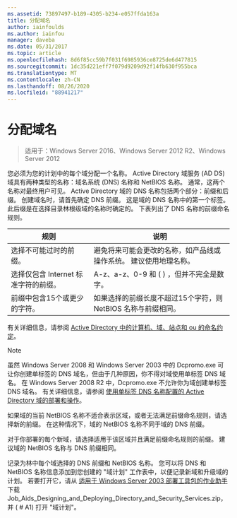 ```yaml
---
ms.assetid: 73897497-b189-4305-b234-e057ffda163a
title: 分配域名
author: iainfoulds
ms.author: iainfou
manager: daveba
ms.date: 05/31/2017
ms.topic: article
ms.openlocfilehash: 8d6f85cc59b7f031f6985936ce8725de6d477815
ms.sourcegitcommit: 1dc35d221eff7f079d9209d92f14fb630f955bca
ms.translationtype: MT
ms.contentlocale: zh-CN
ms.lasthandoff: 08/26/2020
ms.locfileid: "88941217"
---
```

# <a name="assigning-domain-names"></a>分配域名

> 适用于：Windows Server 2016、Windows Server 2012 R2、Windows Server 2012

您必须为您的计划中的每个域分配一个名称。 Active Directory 域服务 (AD DS) 域具有两种类型的名称：域名系统 (DNS) 名称和 NetBIOS 名称。 通常，这两个名称对最终用户可见。 Active Directory 域的 DNS 名称包括两个部分：前缀和后缀。 创建域名时，请首先确定 DNS 前缀。 这是域的 DNS 名称中的第一个标签。 此后缀是在选择目录林根级域的名称时确定的。 下表列出了 DNS 名称的前缀命名规则。

|规则|说明|
|--------|---------------|
|选择不可能过时的前缀。|避免将来可能会更改的名称，如产品线或操作系统。 建议使用地理名称。|
|选择仅包含 Internet 标准字符的前缀。|A-z、a-z、0-9 和 ( ) ，但并不完全是数字。|
|前缀中包含15个或更少的字符。|如果选择的前缀长度不超过15个字符，则 NetBIOS 名称与前缀相同。|

有关详细信息，请参阅 [Active Directory 中的计算机、域、站点和 ou 的命名约定](https://support.microsoft.com/help/909264/)。

> [!NOTE]
> 虽然 Windows Server 2008 和 Windows Server 2003 中的 Dcpromo.exe 可让你创建单标签的 DNS 域名，但由于几种原因，你不得对域使用单标签 DNS 域名。 在 Windows Server 2008 R2 中，Dcpromo.exe 不允许你为域创建单标签 DNS 域名。 有关详细信息，请参阅 [使用单标签 DNS 名称配置的 Active Directory 域的部署和操作](https://support.microsoft.com/help/300684/)。

如果域的当前 NetBIOS 名称不适合表示区域，或者无法满足前缀命名规则，请选择新的前缀。 在这种情况下，域的 NetBIOS 名称不同于域的 DNS 前缀。

对于你部署的每个新域，请选择适用于该区域并且满足前缀命名规则的前缀。 建议域的 NetBIOS 名称与 DNS 前缀相同。

记录为林中每个域选择的 DNS 前缀和 NetBIOS 名称。 您可以将 DNS 和 NetBIOS 名称信息添加到您创建的 "域计划" 工作表中，以便记录新域和升级域的计划。 若要打开它，请从 [适用于 Windows Server 2003 部署工具包的作业助手](https://microsoft.com/download/details.aspx?id=9608) 下载 Job_Aids_Designing_and_Deploying_Directory_and_Security_Services.zip，并 ( # A1) 打开 "域计划"。
